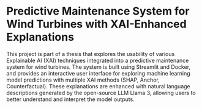 # Predictive Maintenance System for Wind Turbines with XAI-Enhanced Explanations
This project is part of a thesis that explores the usability of various Explainable AI (XAI) techniques integrated into a predictive maintenance system for wind turbines. The system is built using Streamlit and Docker, and provides an interactive user interface for exploring machine learning model predictions with multiple XAI methods (SHAP, Anchor, Counterfactual). These explanations are enhanced with natural language descriptions generated by the open-source LLM Llama 3, allowing users to better understand and interpret the model outputs.

